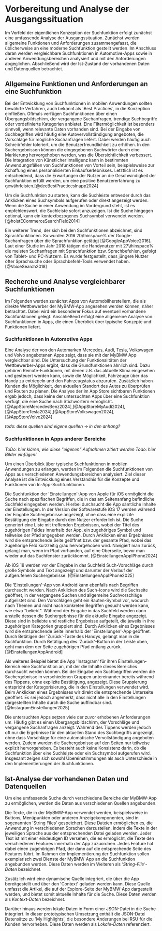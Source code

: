 # Vorbereitung und Analyse der Ausgangssituation
 <!-- / Explorative Phase -->

Im Vorfeld der eigentlichen Konzeption der Suchfunktion erfolgt zunächst eine umfassende Analyse der Ausgangssituation. Zunächst werden allgemeine Funktionen und Anforderungen zusammengefasst, die üblicherweise an eine moderne Suchfunktion gestellt werden. Im Anschluss daran werden vergleichbare Suchfunktionen in Automotive-Apps sowie in anderen Anwendungsbereichen analysiert und mit den Anforderungen abgeglichen. Abschließend wird der Ist-Zustand der vorhandenen Daten und Datenquellen betrachtet.

## Allgemeine Funktionen und Anforderungen an eine Suchfunktion

Bei der Entwicklung von Suchfunktionen in mobilen Anwendungen sollten bewährte Verfahren, auch bekannt als 'Best Practices', in die Konzeption einfließen. Oftmals verfügen Suchfunktionen über einen Übergangsbildschirm, der vergangene Suchanfragen, trendige Suchbegriffe oder vordefinierte Kategorien anbietet. Eine Filtermöglichkeit ist besonders sinnvoll, wenn relevante Daten vorhanden sind.
Bei der Eingabe von Suchbegriffen wird häufig eine Autovervollständigung angeboten, die Vorschläge für mögliche Suchanfragen liefert. Dabei werden häufig auch Schreibfehler toleriert, um die Benutzerfreundlichkeit zu erhöhen. In den Suchergebnissen können die eingegebenen Suchwörter durch eine Markierung hervorgehoben werden, was die Übersichtlichkeit verbessert.
Die Integration von Künstlicher Intelligenz kann in bestimmten Anwendungsfällen von Suchfunktionen von Vorteil sein, beispielsweise zur Schaffung eines personalisierten Einkaufserlebnisses. Letztlich ist es entscheidend, dass die Erwartungen der Nutzer an die Geschwindigkeit der Suchfunktion erfüllt werden, um eine positive Benutzererfahrung zu gewährleisten.[@deeBestPracticesInapp2024]

<!-- Quelle [@deeBestPracticesInapp2024]:Mobile Suche und Discovery - wie UX
- "Less is more", simples Design für kleinen Bildschirm
- man möchte relevante Inhalte (content) geben, der Nutzer nicht überfordert (overwhelm) oder dazu führt, dass Nutzer die Suche weiter verfeinern müssen
- Im 'Search Transition Screen' Recent searches, Trending, Categories, Instant results, Query suggestions bzw. Autocomplete
- Allgemein: Typo Tolerance
- AI teilweise sinnvoll, z.B. bei Suchfunktion für personalisierte Einkaufs-Experience
- best practices: Erwartungen von Nutzern an Schnelligkeit müssen erfüllt werden, Filter wenn sinnvoll, nach Relevanz sortiert, Suchtext in Ergebnissen mit Highlight/Markierung hervorheben -->

Um die Suchfunktion zu starten, kann die Suchleiste entweder durch das Anklicken eines Suchsymbols aufgerufen oder direkt angezeigt werden. Wenn die Suche in einer Anwendung im Vordergrund steht, ist es empfehlenswert, die Suchleiste sofort anzuzeigen. Ist die Suche hingegen optional, kann ein kontextbezogenes Suchsymbol verwendet werden. [@holstECommerceSearchField2014]

<!-- aus Quelle [holstECommerceSearchField2014]: 
- To a large extent users see the prominence of the search field as an indicator of how strongly the site “recommends” search as a way to find products, versus the alternative of navigating categories via the site menus. If search is relatively crucial, such as in an eCommerce app (studies show that shoppers who start by searching tend to convert better), a search bar is the right choice. If search is more optional, you can tone down its emphasis by substituting a clickable contextual search icon
- During our usability testing the subjects adopted search as their primary product finding strategy much more frequently on sites that had a very prominent search field, while the test sites with a muted search field design saw increased category navigation. -->

Ein weiterer Trend, der sich bei den Suchfunktionen abzeichnet, sind Sprachfunktionen. So wurden 2016 20\thinspace\% der Google-Suchanfragen über die Sprachfunktion getätigt [@GoogleAppVoice2016]. Laut einer Studie im Jahr 2018 tätigen die Handynutzer mit 27\thinspace\% die meisten Suchanfragen mit Sprachfunktion bzw. Sprachbefehlen, gefolgt von Tablet- und PC-Nutzern. Es wurde festgestellt, dass jüngere Nutzer öfter Sprachsuche oder Sprachbefehl-Tools verwendet haben. [@VoiceSearch2018]

## Recherche und Analyse vergleichbarer Suchfunktionen

<!-- Informationen zu, Anforderungsmanagement in [@nunkesserAppEntwicklungFuerMobile2023] (Seite 41) -->

Im Folgenden werden zunächst Apps von Automobilherstellern, die als direkte Wettbewerber der MyBMW-App angesehen werden können, näher betrachtet. Dabei wird ein besonderer Fokus auf eventuell vorhandene Suchfunktionen gelegt.
Anschließend erfolgt eine allgemeine Analyse von Suchfunktionen in Apps, die einen Überblick über typische Konzepte und Funktionen liefert.

### Suchfunktionen in Automotive Apps

Eine Analyse der von den Automarken Mercedes, Audi, Tesla, Volkswagen und Volvo angebotenen Apps zeigt, dass sie mit der MyBMW App vergleichbar sind. Die Untersuchung der Funktionalitäten der Wettbewerber-Apps ergibt, dass die Grundfunktionen ähnlich sind. Dazu gehören Remote-Funktionen, mit denen z.B. das aktuelle Klima eingesehen und gesteuert werden kann, sowie die Möglichkeit, Fahrzeuge über das Handy zu entriegeln und den Fahrzeugstatus abzurufen. Zusätzlich haben Kunden die Möglichkeit, den aktuellen Standort des Autos zu überprüfen und Routen zu planen. Die Analyse der im App Store sichtbaren Funktionen ergab jedoch, dass keine der untersuchten Apps über eine Suchfunktion verfügt, die eine Suche nach Stichwörtern ermöglicht. [@AppStoreMercedesBenz2024],[@AppStoreMyAudi2024],[@AppStoreTesla2024],[@AppStoreVolkswagen2024],[@AppStoreVolvo2024]

*todo: diese quellen sind eigene quellen -> in den anhang?*

<!-- Info: das sind Wettbewerber

Quellen: [@AppStoreMercedesBenz2024],[@AppStoreMyAudi2024],[@AppStoreTesla2024],[@AppStoreVolkswagen2024],[@AppStoreVolvo2024]

- Betrachtete Automobilhersteller-Apps: myAudi, Volvo Cars, MercedesMe, Volkswagen, Tesla
- alle haben ähnliche Funktionen wie My BMW App:
    - Remote Funktionen: Klima einsehen und steuern, Fahrzeug entriegeln etc.
    - Fahrzeugstatus abrufen: Reifendruck, Reichweite etc.
    - Routen planen, Standort einsehen
    - aber: keine der Apps hat Funktion, mit der die App nach Stichwörtern durchsucht werden kann -->

### Suchfunktionen in Apps anderer Bereiche

*ToDo: hier klären, wie diese "eigenen" Aufnahmen zitiert werden*
*Todo: hier Bilder einfügen!*

Um einen Überblick über typische Suchfunktionen in mobilen Anwendungen zu erlangen, werden im Folgenden die Suchfunktionen von Apps aus verschiedenen Anwendungsbereichen analysiert. Ziel dieser Analyse ist die Entwicklung eines Verständnis für die Konzepte und Funktionen von In-App-Suchfunktionen.
<!-- todo: das nochmal plakativer -->

Die Suchfunktion der 'Einstellungen'-App von Apple für iOS ermöglicht die Suche nach spezifischen Begriffen, die in das am Seitenanfang befindliche Suchfeld eingegeben werden. Hierbei durchsucht die App sämtliche Inhalte der Einstellungen. In der Version der Softwarestufe iOS 17 werden während der Eingabe Suchergebnisse angezeigt, ohne dass eine explizite Bestätigung der Eingabe durch den Nutzer erforderlich ist. Die Suche generiert eine Liste mit treffenden Ergebnissen, wobei der Titel des zugehörigen Feldes innerhalb der App, ein zugehöriges Symbol und teilweise der Pfad angegeben werden. Durch Anklicken eines Ergebnisses wird die entsprechende Seite geöffnet bzw. der gesamte Pfad, wobei das zugehörige Feld kurzzeitig grau hervorgehoben wird. Navigiert man zurück, gelangt man, wenn im Pfad vorhanden, auf eine Oberseite, bevor man wieder auf das Suchfenster zurückkommt. [@EinstellungenAppIPhone2024] 

Ab iOS 18 werden vor der Eingabe in das Suchfeld Such-Vorschläge durch große Symbole und Text angezeigt und darunter der Verlauf der aufgerufenen Suchergebnisse. [@EinstellungenAppIPhone2025]
<!-- todo: hier regeln für zitate abklären -->

Die 'Einstellungen'-App von Android kann ebenfalls nach Begriffen durchsucht werden. Nach Anklicken des Such-Icons wird die Suchseite geöffnet, in der vergangene Suchen und allgemeine Suchvorschläge aufgelistet sind. Den Vorschlägen geht ein Rauten-Symbol vor, wodurch nach Themen und nicht nach konkreten Begriffen gesucht werden kann, wie etwa "beliebt". Während der Eingabe in das Suchfeld werden dann anstelle dessen die Suchergebnisse für die aktuelle Eingabe angezeigt. Diese sind in beliebte und restliche Ergebnisse aufgeteilt, die jeweils in ihre zugehörigen Kategorien gruppiert sind. Durch Anklicken eines Ergebnisses wird die entsprechende Seite innerhalb der 'Einstellungen'-App geöffnet. Durch Betätigen der 'Zurück'-Taste des Handys, gelangt man in die Suchfunktion. Durch Betätigung des 'Zurück'-Button in der Leiste oben, geht man dem der Seite zugehörigen Pfad entlang zurück. [@EinstellungenAppAndroid]

<!-- App 'Einstellungen' von Apple für iPhone [@EinstellungenApp2024]
- Suche nach Stichwörtern möglich, alle Ergebnisse aufgelistet, bei Auswahl davon "springt" man in den richtigen Ort (+Pfad) in der App  -->
Als weiteres Beispiel bietet die App 'Instagram' für ihren Einstellungen-Bereich eine Suchfunktion an, mit der die Inhalte dieses Bereiches durchsucht werden können. Bei der Eingabe von Suchbegriffen werden die Suchergebnisse in verschiedenen Gruppen untereinander bereits während des Tippens, ohne explizite Bestätigung, angezeigt. Diese Gruppierung entspricht der Kategorisierung, die in den Einstellungen verwendet wird. Beim Anklicken eines Ergebnisses wir direkt die entsprechende Unterseite geöffnet. Es sei jedoch angemerkt, dass nicht alle in den Einstellungen dargestellten Inhalte durch die Suche auffindbar sind. [@InstagramEinstellungen2025]

<!-- App 'Instagram', Einstellungen [@InstagramEinstellungen]
- Instagram-Einstellungen: Liste von Einstellungsmöglichkeiten, Suchbegriffe von dieser Liste eingeben und die werden angezeigt, nichts "dahinter" -->

<!-- Chrome, Einstellungen [@ChromeEinstellungen2024]
- Bei Eingabe von Keyword: Ergebnisse in Kategorien unterteilt + Anzeige, wie viele Ergebnisse pro Suchergebis sind. Nicht mobil!!-->

Die untersuchten Apps setzen viele der zuvor erhobenen Anforderungen um. Häufig gibt es einen Übergangsbildschirm, der Vorschläge und vergangene Suchanfragen anzeigt. Während des Tippens werden jedoch oft nur die Ergebnisse für den aktuellen Stand des Suchbegriffs angezeigt, ohne dass Vorschläge für eine automatische Vervollständigung angeboten werden. Zudem wurden die Suchergebnisse auf den Seiten nur teilweise explizit hervorgehoben. Es besteht auch keine Konsistenz darin, ob die Suchfunktion über eine Suchleiste oder ein Suchsymbol aufgerufen wird. Insgesamt zeigen sich sowohl Übereinstimmungen als auch Unterschiede in den Implementierungen der Suchfunktionen.

## Ist-Analyse der vorhandenen Daten und Datenquellen

Um eine umfassende Suche durch verschiedene Bereiche der MyBMW-App zu ermöglichen, werden die Daten aus verschiedenen Quellen angebunden.

Die Texte, die in der MyBMW-App verwendet werden, beispielsweise in Buttons, Menüpunkten oder anderen Anzeigekomponenten, sind in sogenannten 'String Files' gespeichert. Diese Dateien ermöglichen es, die Anwendung in verschiedenen Sprachen darzustellen, indem die Texte in der jeweiligen Sprache aus der entsprechenden Datei geladen werden.
Jeder Text ist mit einer eindeutigen ID versehen, die es ermöglicht, die Texte den verschiedenen Features innerhalb der App zuzuordnen. Jedes Feature hat dabei einen zugehörigen Pfad, der dann auf die entsprechende Seite des Features führt.
Im Rahmen der Implementierung der Suchfunktion sollen exemplarisch zwei Dienste der MyBMW-App an die Suchfunktion angebunden werden. Diese Daten werden im Weiteren als *'String-File'-Daten* bezeichnet.

Zusätzlich wird eine dynamische Quelle integriert, die über die App bereitgestellt und über den 'Context' geladen werden kann. Diese Quelle umfasst die Artikel, die auf der Explore-Seite der MyBMW-App dargestellt werden, und bietet somit aktuelle Inhalte für die Suche. Diese Daten werden als *Kontext-Daten* bezeichnet.

Darüber hinaus werden lokale Daten in Form einer JSON-Datei in die Suche integriert. In dieser prototypischen Umsetzung enthält die JSON-Datei Datensätze zu 'My Highlights', die besondere Änderungen bei RSU für die Kunden hervorheben. Diese Daten werden als *Lokale-Daten* referenziert.

<!-- Explore Tab:
aktueller: Könnte ich hernehmen und erweitern, wo die Daten herkommen (Theresa gefragt)
- neuer: gibt es noch nicht. ich könnte ihn mir "nachbasteln" und eigene Daten (z.B. in JSON) selber erzeugen
- Ich nehme die aktuellen Daten her

Nach Gespräch mit Jonas:
- erst mal in der aktuellen Explore Seite einbauen
- wenn das nicht geht -> selber bauen

- fehlt: Informationen über Daten innerhalb von Explore Seite

My Highlights:
- aktuell nur ein einziges File immer lokal vorhanden, Link zu Format: https://atc.bmwgroup.net/confluence/display/INFOTAIN/My+Highlights+Service+-+Back-End+Data+Model -> JSON 

Release Notes:
- gerade im Umbau -> erst mal lassen, sollen aber das gleiche Format wie My Highlights bekommen
 -->
